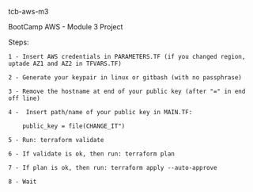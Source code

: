 tcb-aws-m3

BootCamp AWS - Module 3 Project

Steps:

    1 - Insert AWS credentials in PARAMETERS.TF (if you changed region, uptade AZ1 and AZ2 in TFVARS.TF)

    2 - Generate your keypair in linux or gitbash (with no passphrase)

    3 - Remove the hostname at end of your public key (after "=" in end off line)

    4 -  Insert path/name of your public key in MAIN.TF:

        public_key = file(CHANGE_IT")

    5 - Run: terraform validate

    6 - If validate is ok, then run: terraform plan

    7 - If plan is ok, then run: terraform apply --auto-approve

    8 - Wait